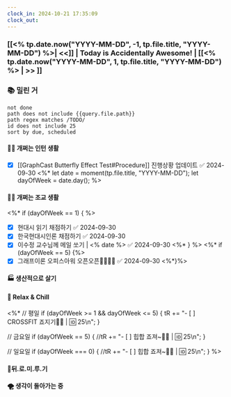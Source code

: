 ```yaml
---
clock_in: 2024-10-21 17:35:09
clock_out: 
---
```

### [[<% tp.date.now("YYYY-MM-DD", -1, tp.file.title, "YYYY-MM-DD") %>| <<]] | **Today is Accidentally Awesome!** | [[<% tp.date.now("YYYY-MM-DD", 1, tp.file.title, "YYYY-MM-DD") %> | >> ]]

### 📚 밀린 거
```tasks
not done 
path does not include {{query.file.path}}
path regex matches /TODO/
id does not include 25
sort by due, scheduled
```

#### 🤦‍♂️ 개쩌는 인턴 생활
- [x] [[GraphCast Butterfly Effect Test#Procedure]] 진행상황 업데이트 ✅ 2024-09-30
<%*
let date = moment(tp.file.title, "YYYY-MM-DD");
let dayOfWeek = date.day();
%>
#### 👨‍🏫 개쩌는 조교 생활
<%* if (dayOfWeek == 1) { %>
- [x] 현대시 읽기 채점하기 ✅ 2024-09-30
- [x] 한국현대시인론 채점하기 ✅ 2024-09-30
- [x] 이수정 교수님께 메일 쏘기 | <% date %> ✅ 2024-09-30
<%* } %>
<%* if (dayOfWeek == 5) {%>
- [x] 그래프이론 오피스아워 오픈오픈👩‍💻👨‍💻 ✅ 2024-09-30
<%*}%>

#### 🏭 생산적으로 살기

#### 🍻 Relax & Chill 
<%*
// 평일
if (dayOfWeek >= 1 && dayOfWeek <= 5) {
  tR += "- [ ] CROSSFIT 죠지기🏋️‍♀️ | 🆔 25\n";
}

// 금요일
if (dayOfWeek == 5) {
  //tR += "- [ ] 힙합 죠져~🤸‍♂️ | 🆔 25\n";
}

// 일요일
if (dayOfWeek === 0) {
  //tR += "- [ ] 힙합 죠져~🤸‍♂️ | 🆔 25\n";
}
%>

#### 💨뒤.로.미.루.기

#### 🌪 생각이 돌아가는 중